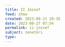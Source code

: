 ```yaml
---
title: II József
feed: show
created: 2023-08-21 20:35
date: 2023-08-27 07:54
permalink: ii-jozsef
subject: zenetöri
type: 
---
```


